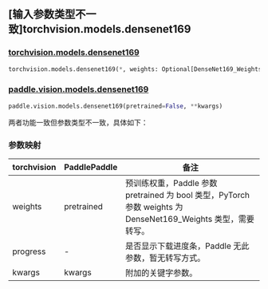## [输入参数类型不一致]torchvision.models.densenet169

### [torchvision.models.densenet169](https://pytorch.org/vision/main/models/generated/torchvision.models.densenet169.html)

```python
torchvision.models.densenet169(*, weights: Optional[DenseNet169_Weights] = None, progress: bool = True, **kwargs: Any)
```

### [paddle.vision.models.densenet169](https://www.paddlepaddle.org.cn/documentation/docs/zh/api/paddle/vision/models/densenet169_cn.html)

```python
paddle.vision.models.densenet169(pretrained=False, **kwargs)
```

两者功能一致但参数类型不一致，具体如下：

### 参数映射

| torchvision | PaddlePaddle | 备注 |
| ----------- | ------------ | ---- |
| weights     | pretrained   | 预训练权重，Paddle 参数 pretrained 为 bool 类型，PyTorch 参数 weights 为 DenseNet169_Weights 类型，需要转写。|
| progress    | -            | 是否显示下载进度条，Paddle 无此参数，暂无转写方式。|
| kwargs      | kwargs       | 附加的关键字参数。|
